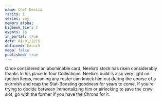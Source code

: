 ```yaml
---
name: Chef Neelix
rarity: 1
series: voy
memory_alpha:
bigbook_tier: 2
events: 16
in_portal: true
date: 01/01/2016
obtained: Launch
mega: false
published: true
---
```


Once considered an abominable card, Neelix’s stock has risen considerably thanks to his place in four Collections. Neelix’s build is also very light on faction items, meaning any roster can knock him out during the course of a skirmish and reap the Stat-Boosting goodness for years to come. If you’re trying to decide between Immortalizing him or airlocking to save the crew slot, go with the former if you have the Chrons for it.
